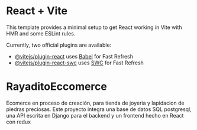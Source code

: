 # React + Vite

This template provides a minimal setup to get React working in Vite with HMR and some ESLint rules.

Currently, two official plugins are available:

- [@vitejs/plugin-react](https://github.com/vitejs/vite-plugin-react/blob/main/packages/plugin-react/README.md) uses [Babel](https://babeljs.io/) for Fast Refresh
- [@vitejs/plugin-react-swc](https://github.com/vitejs/vite-plugin-react-swc) uses [SWC](https://swc.rs/) for Fast Refresh
# RayaditoEccomerce
Ecomerce en proceso de creación, para tienda de joyeria y lapidacion de piedras preciosas. Este proyecto integra una base de datos SQL postgresql, una API escrita en Django para el backend y un frontend hecho en React con redux



